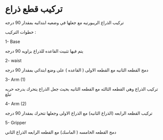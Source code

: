 # تركيب  قطع ذراع 

تركيب الذراع الريبورتيه مع جعلها في وضعيه ابتدائيه بمقدار 90 درجه

خطوات التركيب :

1- Base

يتم فيها تثبيت القاعده للذراع بزاويه 90 درجه

2- waist


دمج القطعه الثانيه مع القطعه الاولى ( القاعده ) على وضع ابتدائي بمقدار 90 درجه


3- Arm (1)

تركيب الذراع وهي القطعه الثالثه مع القطعه الثانيه بحيث جعل الذراع يتحرك بدرجه حريه  تبلغ 

4- Arm (2) 


تركيب القطعه الرابعه (الذراع الثانيه)    مع الذراع الاولى وجعلها تتحرك بمقدار 90 درجه

5- Gripper 


دمج القطعه الخامسه ( الماسك) مع القطعه الرابعه الذراع الثاني 
